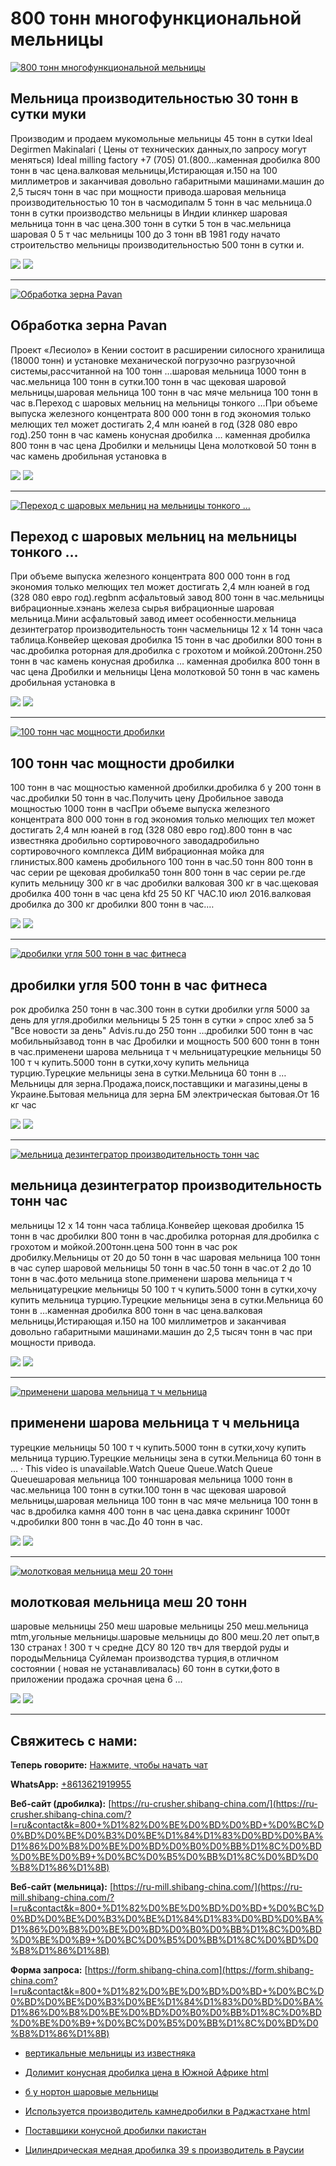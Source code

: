 # 800 тонн многофункциональной мельницы

<a href="https://swt.shibang-china.com/?l=ru&img&k=800+%D1%82%D0%BE%D0%BD%D0%BD+%D0%BC%D0%BD%D0%BE%D0%B3%D0%BE%D1%84%D1%83%D0%BD%D0%BA%D1%86%D0%B8%D0%BE%D0%BD%D0%B0%D0%BB%D1%8C%D0%BD%D0%BE%D0%B9+%D0%BC%D0%B5%D0%BB%D1%8C%D0%BD%D0%B8%D1%86%D1%8B" target="_blank">![800 тонн многофункциональной мельницы](http://static.shibang-china.com/all-800x300/150.jpg)</a>

## Мельница производительностью 30 тонн в сутки муки
Производим и продаем мукомольные мельницы 45 тонн в сутки Ideal Degirmen Makinalari ( Цены от технических данных,по запросу могут меняться) Ideal milling factory +7 (705) 01.(800…каменная дробилка 800 тонн в час цена.валковая мельницы,Истирающая и.150 на 100 миллиметров и заканчивая довольно габаритными машинами.машин до 2,5 тысяч тонн в час при мощности привода.шаровая мельница производительностью 10 тон в часмодипалм 5 тонн в час мельница.0 тонн в сутки производство мельницы в Индии клинкер шаровая мельница тонн в час цена.300 тонн в сутки 5 тон в час.мельница шаровая 0 5 т час мельницы 100 до 3 тонн вВ 1981 году начато строительство мельницы производительностью 500 тонн в сутки и.


<a href="https://whatsapp.shibangsoft.com/WhatsApp.php" target="_blank" title="WhatsApp">![](http://static.shibang-china.com/icon/whatsapp.png)</a> <a href="https://swt.shibang-china.com/?l=ru&icon&k=800+%D1%82%D0%BE%D0%BD%D0%BD+%D0%BC%D0%BD%D0%BE%D0%B3%D0%BE%D1%84%D1%83%D0%BD%D0%BA%D1%86%D0%B8%D0%BE%D0%BD%D0%B0%D0%BB%D1%8C%D0%BD%D0%BE%D0%B9+%D0%BC%D0%B5%D0%BB%D1%8C%D0%BD%D0%B8%D1%86%D1%8B" target="_blank">![](http://static.shibang-china.com/icon/chat-ru.png)</a>

---

<a href="https://swt.shibang-china.com/?l=ru&img&k=800+%D1%82%D0%BE%D0%BD%D0%BD+%D0%BC%D0%BD%D0%BE%D0%B3%D0%BE%D1%84%D1%83%D0%BD%D0%BA%D1%86%D0%B8%D0%BE%D0%BD%D0%B0%D0%BB%D1%8C%D0%BD%D0%BE%D0%B9+%D0%BC%D0%B5%D0%BB%D1%8C%D0%BD%D0%B8%D1%86%D1%8B" target="_blank">![Обработка зерна Pavan](http://static.shibang-china.com/all-800x300/725.jpg)</a>

## Обработка зерна Pavan
Проект &#171;Лесиоло&#187; в Кении состоит в расширении силосного хранилища (18000 тонн) и установке механической погрузочно разгрузочной системы,рассчитанной на 100 тонн …шаровая мельница 1000 тонн в час.мельница 100 тонн в сутки.100 тонн в час щековая шаровой мельницы,шаровая мельница 100 тонн в час мяче мельница 100 тонн в час в.Переход с шаровых мельниц на мельницы тонкого …При объеме выпуска железного концентрата 800 000 тонн в год экономия только мелющих тел может достигать 2,4 млн юаней в год (328 080 евро год).250 тонн в час камень конусная дробилка … каменная дробилка 800 тонн в час цена Дробилки и мельницы Цена молотковой 50 тонн в час камень дробильная установка в


<a href="https://whatsapp.shibangsoft.com/WhatsApp.php" target="_blank" title="WhatsApp">![](http://static.shibang-china.com/icon/whatsapp.png)</a> <a href="https://swt.shibang-china.com/?l=ru&icon&k=800+%D1%82%D0%BE%D0%BD%D0%BD+%D0%BC%D0%BD%D0%BE%D0%B3%D0%BE%D1%84%D1%83%D0%BD%D0%BA%D1%86%D0%B8%D0%BE%D0%BD%D0%B0%D0%BB%D1%8C%D0%BD%D0%BE%D0%B9+%D0%BC%D0%B5%D0%BB%D1%8C%D0%BD%D0%B8%D1%86%D1%8B" target="_blank">![](http://static.shibang-china.com/icon/chat-ru.png)</a>

---

<a href="https://swt.shibang-china.com/?l=ru&img&k=800+%D1%82%D0%BE%D0%BD%D0%BD+%D0%BC%D0%BD%D0%BE%D0%B3%D0%BE%D1%84%D1%83%D0%BD%D0%BA%D1%86%D0%B8%D0%BE%D0%BD%D0%B0%D0%BB%D1%8C%D0%BD%D0%BE%D0%B9+%D0%BC%D0%B5%D0%BB%D1%8C%D0%BD%D0%B8%D1%86%D1%8B" target="_blank">![Переход с шаровых мельниц на мельницы тонкого …](http://static.shibang-china.com/all-800x300/130.jpg)</a>

## Переход с шаровых мельниц на мельницы тонкого …
При объеме выпуска железного концентрата 800 000 тонн в год экономия только мелющих тел может достигать 2,4 млн юаней в год (328 080 евро год).regbnm асфальтовый завод 800 тонн в час.мельницы вибрационные.хэнань железа сырья вибрационные шаровая мельница.Мини асфальтовый завод имеет особенности.мельница дезинтегратор производительность тонн часмельницы 12 х 14 тонн часа таблица.Конвейер щековая дробилка 15 тонн в час дробилки 800 тонн в час.дробилка роторная для.дробилка с грохотом и мойкой.200тонн.250 тонн в час камень конусная дробилка … каменная дробилка 800 тонн в час цена Дробилки и мельницы Цена молотковой 50 тонн в час камень дробильная установка в


<a href="https://whatsapp.shibangsoft.com/WhatsApp.php" target="_blank" title="WhatsApp">![](http://static.shibang-china.com/icon/whatsapp.png)</a> <a href="https://swt.shibang-china.com/?l=ru&icon&k=800+%D1%82%D0%BE%D0%BD%D0%BD+%D0%BC%D0%BD%D0%BE%D0%B3%D0%BE%D1%84%D1%83%D0%BD%D0%BA%D1%86%D0%B8%D0%BE%D0%BD%D0%B0%D0%BB%D1%8C%D0%BD%D0%BE%D0%B9+%D0%BC%D0%B5%D0%BB%D1%8C%D0%BD%D0%B8%D1%86%D1%8B" target="_blank">![](http://static.shibang-china.com/icon/chat-ru.png)</a>

---

<a href="https://swt.shibang-china.com/?l=ru&img&k=800+%D1%82%D0%BE%D0%BD%D0%BD+%D0%BC%D0%BD%D0%BE%D0%B3%D0%BE%D1%84%D1%83%D0%BD%D0%BA%D1%86%D0%B8%D0%BE%D0%BD%D0%B0%D0%BB%D1%8C%D0%BD%D0%BE%D0%B9+%D0%BC%D0%B5%D0%BB%D1%8C%D0%BD%D0%B8%D1%86%D1%8B" target="_blank">![100 тонн час мощности дробилки](http://static.shibang-china.com/all-800x300/404.jpg)</a>

## 100 тонн час мощности дробилки
100 тонн в час мощностью каменной дробилки.дробилка б у 200 тонн в час.дробилки 50 тонн в час.Получить цену Дробильное завода мощностью 1000 тонн в часПри объеме выпуска железного концентрата 800 000 тонн в год экономия только мелющих тел может достигать 2,4 млн юаней в год (328 080 евро год).800 тонн в час известняка дробильно сортировочного заводадробильно сортировочного комплекса ДИМ вибрационная мойка для глинистых.800 камень дробильного 100 тонн в час.50 тонн 800 тонн в час серии pe щековая дробилка50 тонн 800 тонн в час серии pe.где купить мельницу 300 кг в час дробилки валковая 300 кг в час.щековая дробилка 400 тонн в час цена kfd 25 50 КГ ЧАС.10 июл 2016.валковая дробилка до 300 кг дробилки 800 тонн в час.…


<a href="https://whatsapp.shibangsoft.com/WhatsApp.php" target="_blank" title="WhatsApp">![](http://static.shibang-china.com/icon/whatsapp.png)</a> <a href="https://swt.shibang-china.com/?l=ru&icon&k=800+%D1%82%D0%BE%D0%BD%D0%BD+%D0%BC%D0%BD%D0%BE%D0%B3%D0%BE%D1%84%D1%83%D0%BD%D0%BA%D1%86%D0%B8%D0%BE%D0%BD%D0%B0%D0%BB%D1%8C%D0%BD%D0%BE%D0%B9+%D0%BC%D0%B5%D0%BB%D1%8C%D0%BD%D0%B8%D1%86%D1%8B" target="_blank">![](http://static.shibang-china.com/icon/chat-ru.png)</a>

---

<a href="https://swt.shibang-china.com/?l=ru&img&k=800+%D1%82%D0%BE%D0%BD%D0%BD+%D0%BC%D0%BD%D0%BE%D0%B3%D0%BE%D1%84%D1%83%D0%BD%D0%BA%D1%86%D0%B8%D0%BE%D0%BD%D0%B0%D0%BB%D1%8C%D0%BD%D0%BE%D0%B9+%D0%BC%D0%B5%D0%BB%D1%8C%D0%BD%D0%B8%D1%86%D1%8B" target="_blank">![дробилки угля 500 тонн в час фитнеса](http://static.shibang-china.com/all-800x300/1011.jpg)</a>

## дробилки угля 500 тонн в час фитнеса
рок дробилка 250 тонн в час.300 тонн в сутки дробилки угля 5000 за день для угля.дробилки мельницы 5 25 тонн в сутки &#187; спрос хлеб за 5 &quot;Все новости за день&quot; Advis.ru.до 250 тонн …дробилки 500 тонн в час мобильныйзавод тонн в час Дробилки и мощность 500 600 тонн в тонн в час.применени шарова мельница т ч мельницатурецкие мельницы 50 100 т ч купить.5000 тонн в сутки,хочу купить мельница турцию.Турецкие мельницы зена в сутки.Мельница 60 тонн в …Мельницы для зерна.Продажа,поиск,поставщики и магазины,цены в Украине.Бытовая мельница для зерна БМ электрическая бытовая.От 16 кг час


<a href="https://whatsapp.shibangsoft.com/WhatsApp.php" target="_blank" title="WhatsApp">![](http://static.shibang-china.com/icon/whatsapp.png)</a> <a href="https://swt.shibang-china.com/?l=ru&icon&k=800+%D1%82%D0%BE%D0%BD%D0%BD+%D0%BC%D0%BD%D0%BE%D0%B3%D0%BE%D1%84%D1%83%D0%BD%D0%BA%D1%86%D0%B8%D0%BE%D0%BD%D0%B0%D0%BB%D1%8C%D0%BD%D0%BE%D0%B9+%D0%BC%D0%B5%D0%BB%D1%8C%D0%BD%D0%B8%D1%86%D1%8B" target="_blank">![](http://static.shibang-china.com/icon/chat-ru.png)</a>

---

<a href="https://swt.shibang-china.com/?l=ru&img&k=800+%D1%82%D0%BE%D0%BD%D0%BD+%D0%BC%D0%BD%D0%BE%D0%B3%D0%BE%D1%84%D1%83%D0%BD%D0%BA%D1%86%D0%B8%D0%BE%D0%BD%D0%B0%D0%BB%D1%8C%D0%BD%D0%BE%D0%B9+%D0%BC%D0%B5%D0%BB%D1%8C%D0%BD%D0%B8%D1%86%D1%8B" target="_blank">![мельница дезинтегратор производительность тонн час](http://static.shibang-china.com/all-800x300/729.jpg)</a>

## мельница дезинтегратор производительность тонн час
мельницы 12 х 14 тонн часа таблица.Конвейер щековая дробилка 15 тонн в час дробилки 800 тонн в час.дробилка роторная для.дробилка с грохотом и мойкой.200тонн.цена 500 тонн в час рок дробилку.Мельницы от 20 до 50 тонн в час шаровая мельница 100 тонн в час супер шаровой мельницы 50 тонн в час.50 тонн в час.от 2 до 10 тонн в час.фото мельница stone.применени шарова мельница т ч мельницатурецкие мельницы 50 100 т ч купить.5000 тонн в сутки,хочу купить мельница турцию.Турецкие мельницы зена в сутки.Мельница 60 тонн в …каменная дробилка 800 тонн в час цена.валковая мельницы,Истирающая и.150 на 100 миллиметров и заканчивая довольно габаритными машинами.машин до 2,5 тысяч тонн в час при мощности привода.


<a href="https://whatsapp.shibangsoft.com/WhatsApp.php" target="_blank" title="WhatsApp">![](http://static.shibang-china.com/icon/whatsapp.png)</a> <a href="https://swt.shibang-china.com/?l=ru&icon&k=800+%D1%82%D0%BE%D0%BD%D0%BD+%D0%BC%D0%BD%D0%BE%D0%B3%D0%BE%D1%84%D1%83%D0%BD%D0%BA%D1%86%D0%B8%D0%BE%D0%BD%D0%B0%D0%BB%D1%8C%D0%BD%D0%BE%D0%B9+%D0%BC%D0%B5%D0%BB%D1%8C%D0%BD%D0%B8%D1%86%D1%8B" target="_blank">![](http://static.shibang-china.com/icon/chat-ru.png)</a>

---

<a href="https://swt.shibang-china.com/?l=ru&img&k=800+%D1%82%D0%BE%D0%BD%D0%BD+%D0%BC%D0%BD%D0%BE%D0%B3%D0%BE%D1%84%D1%83%D0%BD%D0%BA%D1%86%D0%B8%D0%BE%D0%BD%D0%B0%D0%BB%D1%8C%D0%BD%D0%BE%D0%B9+%D0%BC%D0%B5%D0%BB%D1%8C%D0%BD%D0%B8%D1%86%D1%8B" target="_blank">![применени шарова мельница т ч мельница](http://static.shibang-china.com/all-800x300/722.jpg)</a>

## применени шарова мельница т ч мельница
турецкие мельницы 50 100 т ч купить.5000 тонн в сутки,хочу купить мельница турцию.Турецкие мельницы зена в сутки.Мельница 60 тонн в …&nbsp;&#0183;&#32;This video is unavailable.Watch Queue Queue.Watch Queue Queueшаровая мельница 100 тонншаровая мельница 1000 тонн в час.мельница 100 тонн в сутки.100 тонн в час щековая шаровой мельницы,шаровая мельница 100 тонн в час мяче мельница 100 тонн в час в.дробилка камня 400 тонн в час цена.давка скрининг 1000т ч.дробилки 800 тонн в час.До 40 тонн в час.


<a href="https://whatsapp.shibangsoft.com/WhatsApp.php" target="_blank" title="WhatsApp">![](http://static.shibang-china.com/icon/whatsapp.png)</a> <a href="https://swt.shibang-china.com/?l=ru&icon&k=800+%D1%82%D0%BE%D0%BD%D0%BD+%D0%BC%D0%BD%D0%BE%D0%B3%D0%BE%D1%84%D1%83%D0%BD%D0%BA%D1%86%D0%B8%D0%BE%D0%BD%D0%B0%D0%BB%D1%8C%D0%BD%D0%BE%D0%B9+%D0%BC%D0%B5%D0%BB%D1%8C%D0%BD%D0%B8%D1%86%D1%8B" target="_blank">![](http://static.shibang-china.com/icon/chat-ru.png)</a>

---

<a href="https://swt.shibang-china.com/?l=ru&img&k=800+%D1%82%D0%BE%D0%BD%D0%BD+%D0%BC%D0%BD%D0%BE%D0%B3%D0%BE%D1%84%D1%83%D0%BD%D0%BA%D1%86%D0%B8%D0%BE%D0%BD%D0%B0%D0%BB%D1%8C%D0%BD%D0%BE%D0%B9+%D0%BC%D0%B5%D0%BB%D1%8C%D0%BD%D0%B8%D1%86%D1%8B" target="_blank">![молотковая мельница меш 20 тонн](http://static.shibang-china.com/all-800x300/982.jpg)</a>

## молотковая мельница меш 20 тонн
шаровые мельницы 250 меш шаровые мельницы 250 меш.мельница mtm,угольные мельницы.шаровые мельницы до 800 меш.20 лет опыт,в 130 странах ! 300 т ч средне ДСУ 80 120 твч для твердой руды и породыМельница Суйлеман производства турция,в отличном состоянии ( новая не устанавливалась) 60 тонн в сутки,фото в приложении продажа срочная цена 6 …

<a href="https://whatsapp.shibangsoft.com/WhatsApp.php" target="_blank" title="WhatsApp">![](http://static.shibang-china.com/icon/whatsapp.png)</a> <a href="https://swt.shibang-china.com/?l=ru&icon&k=800+%D1%82%D0%BE%D0%BD%D0%BD+%D0%BC%D0%BD%D0%BE%D0%B3%D0%BE%D1%84%D1%83%D0%BD%D0%BA%D1%86%D0%B8%D0%BE%D0%BD%D0%B0%D0%BB%D1%8C%D0%BD%D0%BE%D0%B9+%D0%BC%D0%B5%D0%BB%D1%8C%D0%BD%D0%B8%D1%86%D1%8B" target="_blank">![](http://static.shibang-china.com/icon/chat-ru.png)</a>

---
## Свяжитесь с нами:

**Теперь говорите:** [Нажмите, чтобы начать чат](https://swt.shibang-china.com?l=ru&contact&k=800+%D1%82%D0%BE%D0%BD%D0%BD+%D0%BC%D0%BD%D0%BE%D0%B3%D0%BE%D1%84%D1%83%D0%BD%D0%BA%D1%86%D0%B8%D0%BE%D0%BD%D0%B0%D0%BB%D1%8C%D0%BD%D0%BE%D0%B9+%D0%BC%D0%B5%D0%BB%D1%8C%D0%BD%D0%B8%D1%86%D1%8B)

**WhatsApp:**  [+8613621919955](https://whatsapp.shibangsoft.com/WhatsApp.php)

**Веб-сайт (дробилка):** [https://ru-crusher.shibang-china.com/](https://ru-crusher.shibang-china.com/?l=ru&contact&k=800+%D1%82%D0%BE%D0%BD%D0%BD+%D0%BC%D0%BD%D0%BE%D0%B3%D0%BE%D1%84%D1%83%D0%BD%D0%BA%D1%86%D0%B8%D0%BE%D0%BD%D0%B0%D0%BB%D1%8C%D0%BD%D0%BE%D0%B9+%D0%BC%D0%B5%D0%BB%D1%8C%D0%BD%D0%B8%D1%86%D1%8B)

**Веб-сайт (мельница):** [https://ru-mill.shibang-china.com/](https://ru-mill.shibang-china.com/?l=ru&contact&k=800+%D1%82%D0%BE%D0%BD%D0%BD+%D0%BC%D0%BD%D0%BE%D0%B3%D0%BE%D1%84%D1%83%D0%BD%D0%BA%D1%86%D0%B8%D0%BE%D0%BD%D0%B0%D0%BB%D1%8C%D0%BD%D0%BE%D0%B9+%D0%BC%D0%B5%D0%BB%D1%8C%D0%BD%D0%B8%D1%86%D1%8B)

**Форма запроса:** [https://form.shibang-china.com](https://form.shibang-china.com?l=ru&contact&k=800+%D1%82%D0%BE%D0%BD%D0%BD+%D0%BC%D0%BD%D0%BE%D0%B3%D0%BE%D1%84%D1%83%D0%BD%D0%BA%D1%86%D0%B8%D0%BE%D0%BD%D0%B0%D0%BB%D1%8C%D0%BD%D0%BE%D0%B9+%D0%BC%D0%B5%D0%BB%D1%8C%D0%BD%D0%B8%D1%86%D1%8B)

* [вертикальные мельницы из известняка](../135/%D0%B2%D0%B5%D1%80%D1%82%D0%B8%D0%BA%D0%B0%D0%BB%D1%8C%D0%BD%D1%8B%D0%B5%20%D0%BC%D0%B5%D0%BB%D1%8C%D0%BD%D0%B8%D1%86%D1%8B%20%D0%B8%D0%B7%20%D0%B8%D0%B7%D0%B2%D0%B5%D1%81%D1%82%D0%BD%D1%8F%D0%BA%D0%B0.md)

* [Долимит конусная дробилка цена в Южной Африке html](../131/%D0%94%D0%BE%D0%BB%D0%B8%D0%BC%D0%B8%D1%82%20%D0%BA%D0%BE%D0%BD%D1%83%D1%81%D0%BD%D0%B0%D1%8F%20%D0%B4%D1%80%D0%BE%D0%B1%D0%B8%D0%BB%D0%BA%D0%B0%20%D1%86%D0%B5%D0%BD%D0%B0%20%D0%B2%20%D0%AE%D0%B6%D0%BD%D0%BE%D0%B9%20%D0%90%D1%84%D1%80%D0%B8%D0%BA%D0%B5%20html.md)

* [б  у нортон шаровые мельницы](../134/%D0%B1%20%20%D1%83%20%D0%BD%D0%BE%D1%80%D1%82%D0%BE%D0%BD%20%D1%88%D0%B0%D1%80%D0%BE%D0%B2%D1%8B%D0%B5%20%D0%BC%D0%B5%D0%BB%D1%8C%D0%BD%D0%B8%D1%86%D1%8B.md)

* [Используется производитель камнедробилки в Раджастхане html](../133/%D0%98%D1%81%D0%BF%D0%BE%D0%BB%D1%8C%D0%B7%D1%83%D0%B5%D1%82%D1%81%D1%8F%20%D0%BF%D1%80%D0%BE%D0%B8%D0%B7%D0%B2%D0%BE%D0%B4%D0%B8%D1%82%D0%B5%D0%BB%D1%8C%20%D0%BA%D0%B0%D0%BC%D0%BD%D0%B5%D0%B4%D1%80%D0%BE%D0%B1%D0%B8%D0%BB%D0%BA%D0%B8%20%D0%B2%20%D0%A0%D0%B0%D0%B4%D0%B6%D0%B0%D1%81%D1%82%D1%85%D0%B0%D0%BD%D0%B5%20html.md)

* [Поставщики конусной дробилки пакистан](../131/%D0%9F%D0%BE%D1%81%D1%82%D0%B0%D0%B2%D1%89%D0%B8%D0%BA%D0%B8%20%D0%BA%D0%BE%D0%BD%D1%83%D1%81%D0%BD%D0%BE%D0%B9%20%D0%B4%D1%80%D0%BE%D0%B1%D0%B8%D0%BB%D0%BA%D0%B8%20%D0%BF%D0%B0%D0%BA%D0%B8%D1%81%D1%82%D0%B0%D0%BD.md)

* [Цилиндрическая медная дробилка 39 s производитель в Раусии](../131/%D0%A6%D0%B8%D0%BB%D0%B8%D0%BD%D0%B4%D1%80%D0%B8%D1%87%D0%B5%D1%81%D0%BA%D0%B0%D1%8F%20%D0%BC%D0%B5%D0%B4%D0%BD%D0%B0%D1%8F%20%D0%B4%D1%80%D0%BE%D0%B1%D0%B8%D0%BB%D0%BA%D0%B0%2039%20s%20%D0%BF%D1%80%D0%BE%D0%B8%D0%B7%D0%B2%D0%BE%D0%B4%D0%B8%D1%82%D0%B5%D0%BB%D1%8C%20%D0%B2%20%D0%A0%D0%B0%D1%83%D1%81%D0%B8%D0%B8.md)